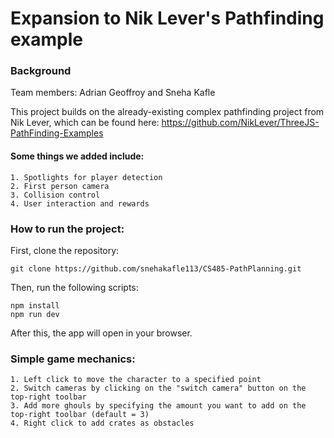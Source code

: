 # Expansion to Nik Lever's Pathfinding example

### Background
Team members: Adrian Geoffroy and Sneha Kafle

This project builds on the already-existing complex pathfinding project from Nik Lever, which can be found here: https://github.com/NikLever/ThreeJS-PathFinding-Examples

#### Some things we added include: 
    1. Spotlights for player detection
    2. First person camera
    3. Collision control
    4. User interaction and rewards

### How to run the project: 

First, clone the repository: 
```
git clone https://github.com/snehakafle113/CS485-PathPlanning.git
```

Then, run the following scripts:
```
npm install
npm run dev
```

After this, the app will open in your browser. 

### Simple game mechanics: 
    1. Left click to move the character to a specified point
    2. Switch cameras by clicking on the "switch camera" button on the top-right toolbar
    3. Add more ghouls by specifying the amount you want to add on the top-right toolbar (default = 3)
    4. Right click to add crates as obstacles
